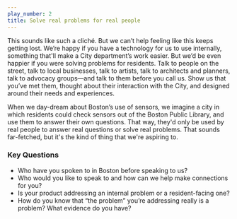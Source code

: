 ```yaml
---
play_number: 2
title: Solve real problems for real people
---
```


This sounds like such a cliché. But we can’t help feeling like this keeps getting lost. We’re happy if you have a technology for us to use internally, something that'll make a City department’s work easier. But we’d be even happier if you were solving problems for residents. Talk to people on the street, talk to local businesses, talk to artists, talk to architects and planners, talk to advocacy groups—and talk to them before you call us. Show us that you’ve met them, thought about their interaction with the City, and designed around their needs and experiences.

When we day-dream about Boston’s use of sensors, we imagine a city in which residents could check sensors out of the Boston Public Library, and use them to answer their own questions. That way, they'd only be used by real people to answer real questions or solve real problems. That sounds far-fetched, but it's the kind of thing that we're aspiring to.

### Key Questions
- Who have you spoken to in Boston before speaking to us?
- Who would you like to speak to and how can we help make connections for you?
- Is your product addressing an internal problem or a resident-facing one?
- How do you know that “the problem” you’re addressing really is a problem? What evidence do you have?
